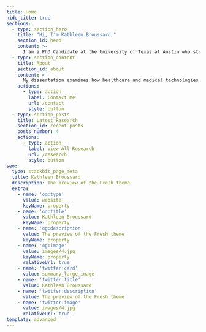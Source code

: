 ```yaml
---
title: Home
hide_title: true
sections:
  - type: section_hero
    title: "Hi, I'm Kathleen Broussard."
    section_id: hero
    content: >-
      I am a PhD Candidate at the University of Texas at Austin who studies reproduction, medicine, and population health.
  - type: section_content
    title: About
    section_id: about
    content: >-
      My dissertation examines how healthcare and medical technologies get “under the skin”—that is, how they influence the meaning and experience of sex, pregnancy, and childbearing. My research on reproductive health and fertility spans countries across 5 continents, including the U.S., Peru, Malawi, India, Northern Ireland, and the Republic of Ireland. I use a range of tools (surveys, interviews, content analysis) to explore women’s attitudes and decision-making processes surrounding contraception, abortion, and childbearing. My work has been funded by the National Institute of Child Health and Human Development and the Society of Family planning, and has been published in Social Science and Medicine, Population Studies, Contraception, American Journal of Public Health, Perspectives on Sexual and Reproductive Health, AJOG, and BMJ Sexual and Reproductive Health. Outside of academia, my research has also been featured in major news outlets, including The New York Times, The Atlantic, and Wired.
    actions:
      - type: action
        label: Contact Me
        url: /contact
        style: button
  - type: section_posts
    title: Latest Research
    section_id: recent-posts
    posts_number: 4
    actions:
      - type: action
        label: View All Research
        url: /research
        style: button
seo:
  type: stackbit_page_meta
  title: Kathleen Broussard
  description: The preview of the Fresh theme
  extra:
    - name: 'og:type'
      value: website
      keyName: property
    - name: 'og:title'
      value: Kathleen Broussard
      keyName: property
    - name: 'og:description'
      value: The preview of the Fresh theme
      keyName: property
    - name: 'og:image'
      value: images/4.jpg
      keyName: property
      relativeUrl: true
    - name: 'twitter:card'
      value: summary_large_image
    - name: 'twitter:title'
      value: Kathleen Broussard
    - name: 'twitter:description'
      value: The preview of the Fresh theme
    - name: 'twitter:image'
      value: images/4.jpg
      relativeUrl: true
template: advanced
---
```

